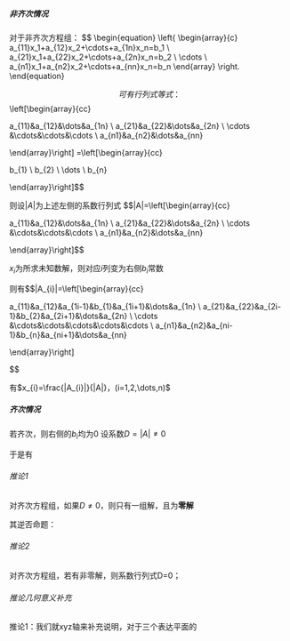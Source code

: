 ##### 非齐次情况
对于非齐次方程组：
$$
\begin{equation}
\left\{
\begin{array}{c}
    a_{11}x_1+a_{12}x_2+\cdots+a_{1n}x_n=b_1 \\
    a_{21}x_1+a_{22}x_2+\cdots+a_{2n}x_n=b_2 \\
    \cdots \\
    a_{n1}x_1+a_{n2}x_2+\cdots+a_{nn}x_n=b_n
\end{array}
\right.
\end{equation}

$$
可有行列式等式：
$$\left[\begin{array}{cc}

a_{11}&a_{12}&\dots&a_{1n} \\
a_{21}&a_{22}&\dots&a_{2n} \\
\cdots &\cdots&\cdots&\cdots  \\
a_{n1}&a_{n2}&\dots&a_{nn}

\end{array}\right]
=\left[\begin{array}{cc}

b_{1} \\
b_{2} \\
\dots \\
b_{n}

\end{array}\right]$$

则设$|A|$为上述左侧的系数行列式
$$|A|=\left[\begin{array}{cc}

a_{11}&a_{12}&\dots&a_{1n} \\
a_{21}&a_{22}&\dots&a_{2n} \\
\cdots &\cdots&\cdots&\cdots  \\
a_{n1}&a_{n2}&\dots&a_{nn}

\end{array}\right]$$

$x_{i}$为所求未知数解，则对应$i$列变为右侧$b_{i}$常数

则有$$|A_{i}|=\left[\begin{array}{cc}

a_{11}&a_{12}&a_{1i-1}&b_{1}&a_{1i+1}&\dots&a_{1n} \\
a_{21}&a_{22}&a_{2i-1}&b_{2}&a_{2i+1}&\dots&a_{2n} \\
\cdots &\cdots&\cdots&\cdots&\cdots&\cdots  \\
a_{n1}&a_{n2}&a_{ni-1}&b_{n}&a_{ni+1}&\dots&a_{nn}

\end{array}\right]

$$

有$x_{i}=\frac{|A_{i}|}{|A|}，(i=1,2,\dots,n)$


##### 齐次情况

若齐次，则右侧的$b_{i}$均为0
设系数$D=|A| \neq 0$

于是有

###### 推论1
对齐次方程组，如果$D\neq 0$，则只有一组解，且为**零解**

其逆否命题：

###### 推论2
对齐次方程组，若有非零解，则系数行列式D=0；


###### 推论几何意义补充

推论1：我们就xyz轴来补充说明，对于三个表达平面的